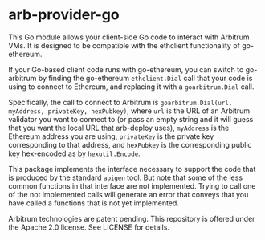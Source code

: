 # arb-provider-go

This Go module allows your client-side Go code to interact with Arbitrum VMs. It is designed to be compatible with the ethclient functionality of go-ethereum.

If your Go-based client code runs with go-ethereum, you can switch to go-arbitrum by finding the go-ethereum `ethclient.Dial` call that your code is using to connect to Ethereum, and replacing it with a `goarbitrum.Dial` call.

Specifically, the call to connect to Arbitrum is `goarbitrum.Dial(url, myAddress, privateKey, hexPubkey)`, where `url` is the URL of an Arbitrum validator you want to connect to (or pass an empty string and it will guess that you want the local URL that arb-deploy uses), `myAddress` is the Ethereum address you are using, `privateKey` is the private key corresponding to that address, and `hexPubkey` is the corresponding public key hex-encoded as by `hexutil.Encode`.

This package implements the interface necessary to support the code that is produced by the standard `abigen` tool.  But note that some of the less common functions in that interface are not implemented.  Trying to call one of the not implemented calls will generate an error that conveys that you have called a functions that is not yet implemented.

Arbitrum technologies are patent pending. This repository is offered under the Apache 2.0 license. See LICENSE for details.

